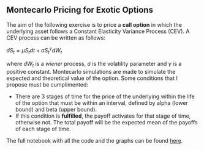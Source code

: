 ## Montecarlo Pricing for Exotic Options
The aim of the following exercise is to price a **call option** in which the underlying asset follows a Constant Elasticity Variance Process (CEV). A CEV process can be written as follows:

$dS_t=\mu S_t dt + \sigma {S_t}^{\gamma} dW_t$   

where $dW_t$ is a _wiener_ process, $\sigma$ is the volatility parameter and $\gamma$ is a positive constant.
Montecarlo simulations are made to simulate the expected and theoretical value of the option. Some conditions that I propose must be cumplimented: 

- There are 3 stages of time for the price of the underlying within the life of the option that must be within an interval, defined by alpha (lower bound) and beta (upper bound). 
- If this condition is **fulfilled**, the payoff activates for that stage of time, otherwise not. The total payoff will be the expected mean of the payoffs of each stage of time.

The full notebook with all the code and the graphs can be found [here](https://github.com/nicoforteza/MonteCarlo-pricing/blob/master/code.md).
